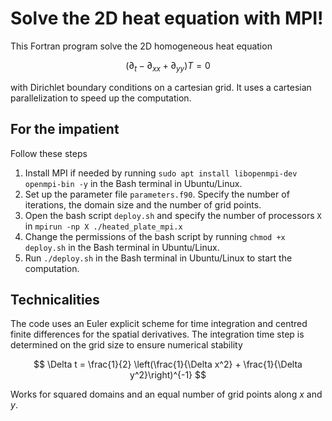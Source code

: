 # Solve the 2D heat equation with MPI!
This Fortran program solve the 2D homogeneous heat equation 

$$ \left(\partial_t - \partial_{xx} + \partial_{yy}\right) T = 0 $$

with Dirichlet boundary conditions on a cartesian grid. It uses a cartesian parallelization to speed up the computation.

## For the impatient
Follow these steps
1. Install MPI if needed by running `sudo apt install libopenmpi-dev openmpi-bin -y` in the Bash terminal in Ubuntu/Linux.
2. Set up the parameter file `parameters.f90`. Specify the number of iterations, the domain size and the number of grid points. 
3. Open the bash script `deploy.sh` and specify the number of processors `X` in `mpirun -np X ./heated_plate_mpi.x`
4. Change the permissions of the bash script by running `chmod +x deploy.sh` in the Bash terminal in Ubuntu/Linux.
5. Run `./deploy.sh` in the Bash terminal in Ubuntu/Linux to start the computation.

## Technicalities 
The code uses an Euler explicit scheme for time integration and centred finite differences for the spatial derivatives. The integration time step is determined on the grid size to ensure numerical stability

$$ \Delta t = \frac{1}{2} \left(\frac{1}{\Delta x^2} + \frac{1}{\Delta y^2}\right)^{-1} $$

Works for squared domains and an equal number of grid points along $x$ and $y$. 
